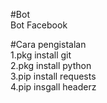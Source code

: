 #Bot<br>
Bot Facebook

#Cara pengistalan<br>
1.pkg install git<br>
2.pkg install python<br>
3.pip install requests<br>
4.pip insgall headerz<br>
